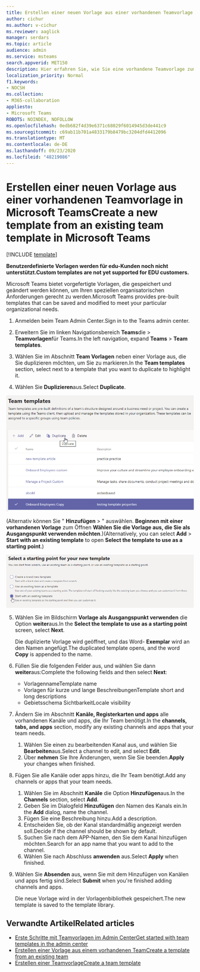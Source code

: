```yaml
---
title: Erstellen einer neuen Vorlage aus einer vorhandenen Teamvorlage in Microsoft Teams
author: cichur
ms.author: v-cichur
ms.reviewer: aaglick
manager: serdars
ms.topic: article
audience: admin
ms.service: msteams
search.appverid: MET150
description: Hier erfahren Sie, wie Sie eine vorhandene Teamvorlage zum Erstellen einer neuen Teamvorlage in Microsoft Teams verwenden.
localization_priority: Normal
f1.keywords:
- NOCSH
ms.collection:
- M365-collaboration
appliesto:
- Microsoft Teams
ROBOTS: NOINDEX, NOFOLLOW
ms.openlocfilehash: 0edb682f4d39e6371c68029f6014945d3de441c9
ms.sourcegitcommit: c69ab11b701a4833179b8479bc3204dfd4412096
ms.translationtype: MT
ms.contentlocale: de-DE
ms.lasthandoff: 09/23/2020
ms.locfileid: "48219086"
---
```

# <a name="create-a-new-template-from-an-existing-team-template-in-microsoft-teams"></a><span data-ttu-id="f7ebf-103">Erstellen einer neuen Vorlage aus einer vorhandenen Teamvorlage in Microsoft Teams</span><span class="sxs-lookup"><span data-stu-id="f7ebf-103">Create a new template from an existing team template in Microsoft Teams</span></span>

[!INCLUDE [template](includes/preview-feature.md)]

<span data-ttu-id="f7ebf-104">**Benutzerdefinierte Vorlagen werden für edu-Kunden noch nicht unterstützt.**</span><span class="sxs-lookup"><span data-stu-id="f7ebf-104">**Custom templates are not yet supported for EDU customers.**</span></span>

<span data-ttu-id="f7ebf-105">Microsoft Teams bietet vorgefertigte Vorlagen, die gespeichert und geändert werden können, um Ihren speziellen organisatorischen Anforderungen gerecht zu werden.</span><span class="sxs-lookup"><span data-stu-id="f7ebf-105">Microsoft Teams provides pre-built templates that can be saved and modified to meet your particular organizational needs.</span></span>

1. <span data-ttu-id="f7ebf-106">Anmelden beim Team Admin Center.</span><span class="sxs-lookup"><span data-stu-id="f7ebf-106">Sign in to the Teams admin center.</span></span>

2. <span data-ttu-id="f7ebf-107">Erweitern Sie im linken Navigationsbereich **Teams**die  >  **Teamvorlagen**für Teams.</span><span class="sxs-lookup"><span data-stu-id="f7ebf-107">In the left navigation, expand **Teams** > **Team templates**.</span></span>

3. <span data-ttu-id="f7ebf-108">Wählen Sie im Abschnitt **Team Vorlagen** neben einer Vorlage aus, die Sie duplizieren möchten, um Sie zu markieren.</span><span class="sxs-lookup"><span data-stu-id="f7ebf-108">In the **Team templates** section, select next to a template that you want to duplicate to highlight it.</span></span>

4. <span data-ttu-id="f7ebf-109">Wählen Sie **Duplizieren**aus.</span><span class="sxs-lookup"><span data-stu-id="f7ebf-109">Select **Duplicate**.</span></span>

![Abbildung des Dialogfelds "Team Vorlagen" mit hervorgehobener Option "hinzufügen"](media/template-duplicate.png)

<span data-ttu-id="f7ebf-111">(Alternativ können Sie " **Hinzufügen**  >  " auswählen. **Beginnen mit einer vorhandenen Vorlage** zum Öffnen **Wählen Sie die Vorlage aus, die Sie als Ausgangspunkt verwenden möchten**.)</span><span class="sxs-lookup"><span data-stu-id="f7ebf-111">(Alternatively, you can select **Add** > **Start with an existing template** to open **Select the template to use as a starting point**.)</span></span>

![Abbildung des Bildschirms "Startpunkt für Team Vorlagen" mit hervorgehobener Option "mit einer vorhandenen Vorlage beginnen".](media/template-start-existing-template.png)

5. <span data-ttu-id="f7ebf-113">Wählen Sie im Bildschirm **Vorlage als Ausgangspunkt verwenden** die Option **weiter**aus.</span><span class="sxs-lookup"><span data-stu-id="f7ebf-113">In the **Select the template to use as a starting point** screen, select **Next**.</span></span>

    <span data-ttu-id="f7ebf-114">Die duplizierte Vorlage wird geöffnet, und das Word- **Exemplar** wird an den Namen angefügt.</span><span class="sxs-lookup"><span data-stu-id="f7ebf-114">The duplicated template opens, and the word **Copy** is appended to the name.</span></span>

6. <span data-ttu-id="f7ebf-115">Füllen Sie die folgenden Felder aus, und wählen Sie dann **weiter**aus:</span><span class="sxs-lookup"><span data-stu-id="f7ebf-115">Complete the following fields and then select **Next**:</span></span>
    - <span data-ttu-id="f7ebf-116">Vorlagenname</span><span class="sxs-lookup"><span data-stu-id="f7ebf-116">Template name</span></span>
    - <span data-ttu-id="f7ebf-117">Vorlagen für kurze und lange Beschreibungen</span><span class="sxs-lookup"><span data-stu-id="f7ebf-117">Template short and long descriptions</span></span>
    - <span data-ttu-id="f7ebf-118">Gebietsschema Sichtbarkeit</span><span class="sxs-lookup"><span data-stu-id="f7ebf-118">Locale visibility</span></span>  

7. <span data-ttu-id="f7ebf-119">Ändern Sie im Abschnitt **Kanäle, Registerkarten und apps** alle vorhandenen Kanäle und apps, die Ihr Team benötigt.</span><span class="sxs-lookup"><span data-stu-id="f7ebf-119">In the **channels, tabs, and apps** section, modify any existing channels and apps that your team needs.</span></span>

    1. <span data-ttu-id="f7ebf-120">Wählen Sie einen zu bearbeitenden Kanal aus, und wählen Sie **Bearbeiten**aus.</span><span class="sxs-lookup"><span data-stu-id="f7ebf-120">Select a channel to edit, and select **Edit**.</span></span>
    2. <span data-ttu-id="f7ebf-121">Über **nehmen** Sie Ihre Änderungen, wenn Sie Sie beenden.</span><span class="sxs-lookup"><span data-stu-id="f7ebf-121">**Apply** your changes when finished.</span></span>

8. <span data-ttu-id="f7ebf-122">Fügen Sie alle Kanäle oder apps hinzu, die Ihr Team benötigt.</span><span class="sxs-lookup"><span data-stu-id="f7ebf-122">Add any channels or apps that your team needs.</span></span>

    1. <span data-ttu-id="f7ebf-123">Wählen Sie im Abschnitt **Kanäle** die Option **Hinzufügen**aus.</span><span class="sxs-lookup"><span data-stu-id="f7ebf-123">In the **Channels** section, select **Add**.</span></span>
    2. <span data-ttu-id="f7ebf-124">Geben Sie im Dialogfeld **Hinzufügen** den Namen des Kanals ein.</span><span class="sxs-lookup"><span data-stu-id="f7ebf-124">In the **Add** dialog, name the channel.</span></span>
    3. <span data-ttu-id="f7ebf-125">Fügen Sie eine Beschreibung hinzu.</span><span class="sxs-lookup"><span data-stu-id="f7ebf-125">Add a description.</span></span>
    4. <span data-ttu-id="f7ebf-126">Entscheiden Sie, ob der Kanal standardmäßig angezeigt werden soll.</span><span class="sxs-lookup"><span data-stu-id="f7ebf-126">Decide if the channel should be shown by default.</span></span>
    5. <span data-ttu-id="f7ebf-127">Suchen Sie nach dem APP-Namen, den Sie dem Kanal hinzufügen möchten.</span><span class="sxs-lookup"><span data-stu-id="f7ebf-127">Search for an app name that you want to add to the channel.</span></span>
    6. <span data-ttu-id="f7ebf-128">Wählen Sie nach Abschluss **anwenden** aus.</span><span class="sxs-lookup"><span data-stu-id="f7ebf-128">Select **Apply** when finished.</span></span>

7. <span data-ttu-id="f7ebf-129">Wählen Sie **Absenden** aus, wenn Sie mit dem Hinzufügen von Kanälen und apps fertig sind.</span><span class="sxs-lookup"><span data-stu-id="f7ebf-129">Select **Submit** when you're finished adding channels and apps.</span></span>

    <span data-ttu-id="f7ebf-130">Die neue Vorlage wird in der Vorlagenbibliothek gespeichert.</span><span class="sxs-lookup"><span data-stu-id="f7ebf-130">The new template is saved to the template library.</span></span>

## <a name="related-articles"></a><span data-ttu-id="f7ebf-131">Verwandte Artikel</span><span class="sxs-lookup"><span data-stu-id="f7ebf-131">Related articles</span></span>

- [<span data-ttu-id="f7ebf-132">Erste Schritte mit Teamvorlagen im Admin Center</span><span class="sxs-lookup"><span data-stu-id="f7ebf-132">Get started with team templates in the admin center</span></span>](get-started-with-teams-templates-in-the-admin-console.md)
- [<span data-ttu-id="f7ebf-133">Erstellen einer Vorlage aus einem vorhandenen Team</span><span class="sxs-lookup"><span data-stu-id="f7ebf-133">Create a template from an existing team</span></span>](create-template-from-existing-team.md)
- [<span data-ttu-id="f7ebf-134">Erstellen einer Teamvorlage</span><span class="sxs-lookup"><span data-stu-id="f7ebf-134">Create a team template</span></span>](create-a-team-template.md)